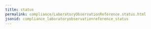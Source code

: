 ```yaml
---
title: status
permalink: compliance/LaboratoryObservationReference.status.html
jsonid: compliance_laboratoryobservationreference_status
---
```

